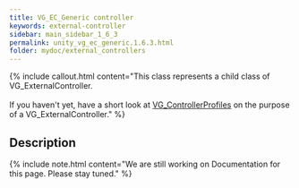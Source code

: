 ```yaml
---
title: VG_EC_Generic controller
keywords: external-controller
sidebar: main_sidebar_1_6_3
permalink: unity_vg_ec_generic.1.6.3.html
folder: mydoc/external_controllers
---
```


{% include callout.html content="This class represents a child class of VG_ExternalController.<br><br> If you haven't yet, have a short look at [VG_ControllerProfiles](unity_component_vgcontrollerprofile.1.6.3.html) on the purpose of a VG_ExternalController." %}

## Description 

{% include note.html content="We are still working on Documentation for this page. Please stay tuned." %}